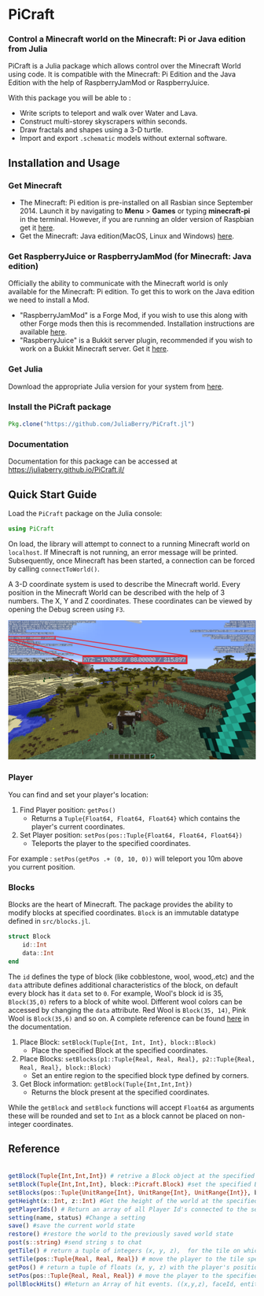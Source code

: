 # PiCraft

### Control a Minecraft world on the Minecraft: Pi or Java edition from Julia

PiCraft is a Julia package which allows control over the Minecraft World using code. It is compatible with the Minecraft: Pi Edition and the Java Edition with the help of RaspberryJamMod or RaspberryJuice.

With this package you will be able to :

- Write scripts to teleport and walk over Water and Lava.
- Construct multi-storey skyscrapers within seconds.
- Draw fractals and shapes using a 3-D turtle.
- Import and export `.schematic` models without external software.  

## Installation and Usage

### Get Minecraft

- The Minecraft: Pi edition is pre-installed on all Rasbian since September 2014. Launch it by navigating to **Menu** > **Games** or typing **minecraft-pi** in the terminal. However, if you are running an older version of Raspbian get it [here](https://minecraft.net/en-us/edition/pi/).
- Get the Minecraft: Java edition(MacOS, Linux and Windows) [here](https://minecraft.net/en-us/download/alternative).

### Get RaspberryJuice or RaspberryJamMod (for Minecraft: Java edition)

Officially the ability to communicate with the Minecraft world is only available for the Minecraft: Pi edition. To get this to work on the Java edition we need to install a Mod.

- "RaspberryJamMod" is a Forge Mod, if you wish to use this along with other Forge mods then this is recommended. Installation instructions are available [here](http://www.instructables.com/id/Python-coding-for-Minecraft/).
- "RaspberryJuice" is a Bukkit server plugin, recommended if you wish to work on a Bukkit Minecraft server. Get it [here](https://dev.bukkit.org/projects/raspberryjuice).

### Get Julia

Download the appropriate Julia version for your system from [here](https://julialang.org/downloads/).

### Install the PiCraft package

```julia
Pkg.clone("https://github.com/JuliaBerry/PiCraft.jl")
```

### Documentation

Documentation for this package can be accessed at https://juliaberry.github.io/PiCraft.jl/

## Quick Start Guide

Load the `PiCraft` package on the Julia console:
```julia
using PiCraft
```

On load, the library will attempt to connect to a running Minecraft world on `localhost`. If Minecraft is not running, an error message will be printed. Subsequently, once Minecraft has been started,  a connection can be forced by calling `connectToWorld()`.

A 3-D coordinate system is used to describe the Minecraft world. Every position in the Minecraft World can be described with the help of 3 numbers. The X, Y and Z coordinates. These coordinates can be viewed by opening the Debug screen using `F3`.

![](./docs/src/assets/img/coordinates.png)

### Player
You can find and set your player's location:
1) Find Player position: `getPos()`
      * Returns a `Tuple{Float64, Float64, Float64}` which contains the player's current coordinates.
2) Set Player position: `setPos(pos::Tuple{Float64, Float64, Float64})`
      * Teleports the player to the specified coordinates.

For example : `setPos(getPos .+ (0, 10, 0))` will teleport you 10m above you current position.

### Blocks
Blocks are the heart of Minecraft. The package provides the ability to modify blocks at specified coordinates.
`Block` is an immutable datatype defined in `src/blocks.jl`.

```julia
struct Block
    id::Int
    data::Int
end
```
The `id` defines the type of block (like cobblestone, wool, wood,.etc) and the `data` attribute defines additional characteristics of the block, on default every block has it `data` set to `0`. For example, Wool's block id is 35, `Block(35,0)` refers to a block of white wool. Different wool colors can be accessed by changing the `data` attribute. Red Wool is `Block(35, 14)`, Pink Wool is `Block(35,6)` and so on. A complete reference can be found [here](https://juliaberry.github.io/PiCraft.jl/blocks.html) in the documentation.

1) Place Block: `setBlock(Tuple{Int, Int, Int}, block::Block)`
    * Place the specified Block at the specified coordinates.
2) Place Blocks: `setBlocks(p1::Tuple{Real, Real, Real}, p2::Tuple{Real, Real, Real}, block::Block)`
    * Set an entire region to the specified block type defined by corners.
3) Get Block information: `getBlock(Tuple{Int,Int,Int})`
    * Returns the block present at the specified coordinates.

While the `getBlock` and `setBlock` functions will accept `Float64` as arguments these will be rounded and set to `Int` as a block cannot be placed on non-integer coordinates.

 ## Reference

```julia

getBlock(Tuple{Int,Int,Int}) # retrive a Block object at the specified coordinates
setBlock(Tuple{Int,Int,Int}, block::Picraft.Block) #set the specified Block to these coordinates
setBlocks(pos::Tuple{UnitRange{Int}, UnitRange{Int}, UnitRange{Int}}, block::PiCraft.Block) #set a block to an entire region
getHeight(x::Int, z::Int) #Get the height of the world at the specified `x` and `z` coordinates.
getPlayerIds() # Return an array of all Player Id's connected to the server.
setting(name, status) #Change a setting
save() #save the current world state
restore() #restore the world to the previously saved world state
post(s::string) #send string s to chat
getTile() # return a tuple of integers (x, y, z),  for the tile on which the player is placed
setTile(pos::Tuple{Real, Real, Real}) # move the player to the tile specified by the integer coordinates
getPos() # return a tuple of floats (x, y, z) with the player's position
setPos(pos::Tuple{Real, Real, Real}) # move the player to the specified coordinates
pollBlockHits() #Return an Array of hit events. ((x,y,z), faceId, entityId)
```
